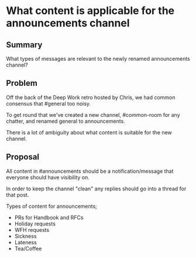 # What content is applicable for the announcements channel

## Summary

What types of messages are relevant to the newly renamed announcements channel?

## Problem

Off the back of the Deep Work retro hosted by Chris, we had common consensus that #general too noisy.

To get round that we've created a new channel, #common-room for any chatter, and renamed general to announcements.

There is a lot of ambiguity about what content is suitable for the new channel.

## Proposal

All content in #announcements should be a notification/message that everyone should have visibility on.

In order to keep the channel "clean" any replies should go into a thread for that post.

Types of content for announcements;

- PRs for Handbook and RFCs
- Holiday requests
- WFH requests
- Sickness
- Lateness
- Tea/Coffee
